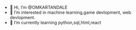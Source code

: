- 👋 Hi, I’m @OMKARTANDALE
- 👀 I’m interested in machine learning,game devlopment, web devlopment.  
- 🌱 I’m currently learning python,sql,html,react


<!---
OMKARTANDALE/OMKARTANDALE is a ✨ special ✨ repository because its `README.md` (this file) appears on your GitHub profile.
You can click the Preview link to take a look at your changes.
--->
